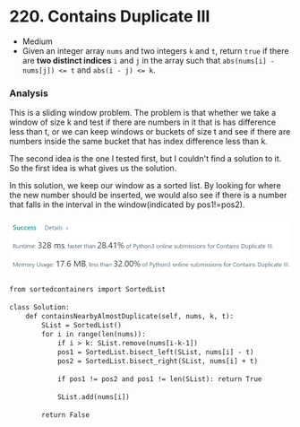 # 220. Contains Duplicate III

* Medium
* Given an integer array `nums` and two integers `k` and `t`, return `true` if there are **two distinct indices** `i` and `j` in the array such that `abs(nums[i] - nums[j]) <= t` and `abs(i - j) <= k`.

### Analysis&#x20;

This is a sliding window problem. The problem is that whether we take a window of size k and test if there are numbers in it that is has difference less than t, or we can keep windows or buckets of size t and see if there are numbers inside the same bucket that has index difference less than k.&#x20;

The second idea is the one I tested first, but I couldn't find a solution to it. So the first idea is what gives us the solution.&#x20;

In this solution, we keep our window as a sorted list. By looking for where the new number should be inserted, we would also see if there is a number that falls in the interval in the window(indicated by pos1!=pos2).

![](<../../.gitbook/assets/image (11).png>)

```
from sortedcontainers import SortedList

class Solution:
    def containsNearbyAlmostDuplicate(self, nums, k, t):
        SList = SortedList()
        for i in range(len(nums)):
            if i > k: SList.remove(nums[i-k-1])   
            pos1 = SortedList.bisect_left(SList, nums[i] - t)
            pos2 = SortedList.bisect_right(SList, nums[i] + t)
            
            if pos1 != pos2 and pos1 != len(SList): return True
            
            SList.add(nums[i])
        
        return False
```
